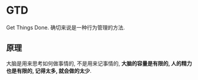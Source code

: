 # GTD
Get Things Done. 确切来说是一种行为管理的方法.

## 原理
大脑是用来思考如何做事情的, 不是用来记事情的, **大脑的容量是有限的, 人的精力也是有限的, 记得太多, 就会做的太少**.